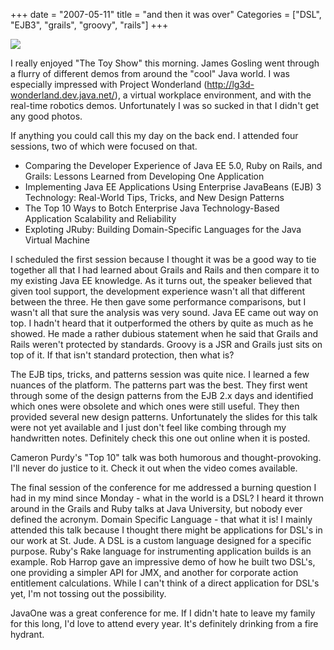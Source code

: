 +++
date = "2007-05-11"
title = "and then it was over"
Categories = ["DSL", "EJB3", "grails", "groovy", "rails"]
+++

[![](http://lh4.google.com/image/matt.stine/RkU1crgYqbI/AAAAAAAAAOI/fn4ypOF5zkQ/s288/DSCN1138.JPG)](http://picasaweb.google.com/matt.stine/SanFranciscoJavaOne2007/photo#5063512122879158706)  
  
I really enjoyed "The Toy Show" this morning. James Gosling went through a flurry of different demos from around the "cool" Java world. I was especially impressed with Project Wonderland (http://lg3d-wonderland.dev.java.net/), a virtual workplace environment, and with the real-time robotics demos. Unfortunately I was so sucked in that I didn't get any good photos.  
  
If anything you could call this my day on the back end. I attended four sessions, two of which were focused on that.  
  
- Comparing the Developer Experience of Java EE 5.0, Ruby on Rails, and Grails: Lessons Learned from Developing One Application  
- Implementing Java EE Applications Using Enterprise JavaBeans (EJB) 3 Technology: Real-World Tips, Tricks, and New Design Patterns  
- The Top 10 Ways to Botch Enterprise Java Technology-Based Application Scalability and Reliability  
- Exploting JRuby: Building Domain-Specific Languages for the Java Virtual Machine  
  
I scheduled the first session because I thought it was be a good way to tie together all that I had learned about Grails and Rails and then compare it to my existing Java EE knowledge. As it turns out, the speaker believed that given tool support, the development experience wasn't all that different between the three. He then gave some performance comparisons, but I wasn't all that sure the analysis was very sound. Java EE came out way on top. I hadn't heard that it outperformed the others by quite as much as he showed. He made a rather dubious statement when he said that Grails and Rails weren't protected by standards. Groovy is a JSR and Grails just sits on top of it. If that isn't standard protection, then what is?  
  
The EJB tips, tricks, and patterns session was quite nice. I learned a few nuances of the platform. The patterns part was the best. They first went through some of the design patterns from the EJB 2.x days and identified which ones were obsolete and which ones were still useful. They then provided several new design patterns. Unfortunately the slides for this talk were not yet available and I just don't feel like combing through my handwritten notes. Definitely check this one out online when it is posted.  
  
Cameron Purdy's "Top 10" talk was both humorous and thought-provoking. I'll never do justice to it. Check it out when the video comes available.  
  
The final session of the conference for me addressed a burning question I had in my mind since Monday - what in the world is a DSL? I heard it thrown around in the Grails and Ruby talks at Java University, but nobody ever defined the acronym. Domain Specific Language - that what it is! I mainly attended this talk because I thought there might be applications for DSL's in our work at St. Jude. A DSL is a custom language designed for a specific purpose. Ruby's Rake language for instrumenting application builds is an example. Rob Harrop gave an impressive demo of how he built two DSL's, one providing a simpler API for JMX, and another for corporate action entitlement calculations. While I can't think of a direct application for DSL's yet, I'm not tossing out the possibility.  
  
JavaOne was a great conference for me. If I didn't hate to leave my family for this long, I'd love to attend every year. It's definitely drinking from a fire hydrant.
